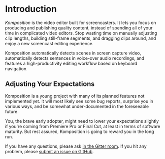# Introduction

_Komposition_ is the video editor built for screencasters. It lets you focus
on producing and publishing quality content, instead of spending all of your
time in complicated video editors. Stop wasting time on manually adjusting
clip lengths, building still-frame segments, and dragging clips around, and
enjoy a new screencast editing experience.

Komposition automatically detects scenes in screen capture video,
automatically detects sentences in voice-over audio recordings, and features
a high-productivity editing workflow based on keyboard navigation.

## Adjusting Your Expectations

Komposition is a young project with many of its planned features not
implemented yet. It will most likely see some bug reports, surprise you
in various ways, and be somewhat under-documented in the foreseeable future.

You, the brave early adopter, might need to lower your expectations slightly
if you're coming from Premiere Pro or Final Cut, at least in terms of software
maturity. But rest assured, Komposition is going to reward you in the long
run.

If you have any questions, please ask [in the Gitter
room](https://gitter.im/owickstrom/komposition). If you hit any problem,
please [submit an issue on GitHub](https://github.com/owickstrom/komposition).